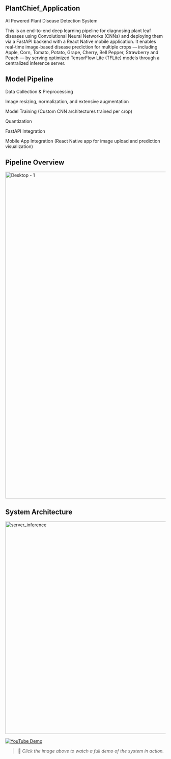 ## PlantChief_Application
AI Powered Plant Disease Detection System

This is an end-to-end deep learning pipeline for diagnosing plant leaf diseases using Convolutional Neural Networks (CNNs) and deploying them via a FastAPI backend with a React Native mobile application.
It enables real-time image-based disease prediction for multiple crops — including Apple, Corn, Tomato, Potato, Grape, Cherry, Bell Pepper, Strawberry and Peach — by serving optimized TensorFlow Lite (TFLite) models through a centralized inference server.

## Model Pipeline
Data Collection & Preprocessing

Image resizing, normalization, and extensive augmentation

Model Training (Custom CNN architectures trained per crop)

Quantization

FastAPI Integration

Mobile App Integration (React Native app for image upload and prediction visualization)

## Pipeline Overview

<img width="1440" height="1024" alt="Desktop - 1" src="https://github.com/user-attachments/assets/579e79ab-926a-496b-9940-191275aa1434" />

## System Architecture

<img width="1377" height="666" alt="server_inference" src="https://github.com/user-attachments/assets/9fdad4aa-9191-4222-800d-da8262cbdd01" />



[![YouTube Demo](https://img.youtube.com/vi/YOUR_VIDEO_ID/0.jpg)](https://www.youtube.com/watch?v=YOUR_VIDEO_ID "Watch the Demo on YouTube")

> 🎥 *Click the image above to watch a full demo of the system in action.*



